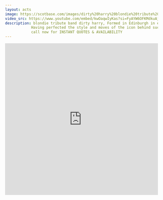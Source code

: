 ```yaml
---
layout: acts
image: https://scotbase.com/images/dirty%20harry%20blondie%20tribute%20band.jpg?crc=4016614264
video_src: https://www.youtube.com/embed/kwOaqwIyKas?si=FyAYW6OFKMdkuAjb
description: blondie tribute band dirty harry, Formed in Edinburgh in early 2011. Dirty Harry was borne out of singing doctor, Sarah Kennedy’s desire to create a act which could play homage to everyone’s favourite rock goddess, Debbie Harry and to the band who practically invented Power Pop, Blondie. <hr>
            Having perfected the style and moves of the icon behind such classic power pop songs as Atomic, Rapture and One Way Or Another, Dirty Harry has not only the original sound, feel, attitude, and full back catalogue of the band but a look- a- like of debbie  to deliver the goods for yout club, party or event. The essence of Dirty Harry is to put on a show Blondie would give the nod to and in true punk style we can embrace any sort of venue, function or odd request so feel free to test us out.<hr>
            call now for INSTANT QUOTES & AVAILABILITY
---
```


<div class="mt-4">
  <iframe 
    width="100%" 
    height="500" 
    src="https://www.youtube.com/embed/kwOaqwIyKas?si=FyAYW6OFKMdkuAjb" 
    title="YouTube video player" 
    frameborder="0" 
    allow="accelerometer; autoplay; clipboard-write; encrypted-media; gyroscope; picture-in-picture; web-share" 
    allowfullscreen>
  </iframe>
</div>
